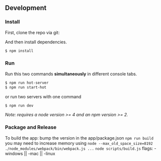 ## Development

### Install

First, clone the repo via git:

And then install dependencies.

```bash
$ npm install
```


### Run

Run this two commands __simultaneously__ in different console tabs.

```bash
$ npm run hot-server
$ npm run start-hot
```

or run two servers with one command

```bash
$ npm run dev
```

*Note: requires a node version >= 4 and an npm version >= 2.*

### Package and Release

To build the app:
bump the version in the app/package.json
`npm run build`             you may need to increase memory using `node --max_old_space_size=8192 ./node_modules/webpack/bin/webpack.js ...`
`node scripts/build.js`     flags: -windows || -mac || -linux